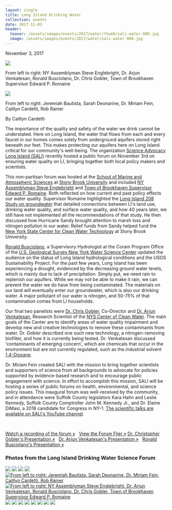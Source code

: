 ```yaml
---
layout: single
title: Long Island Drinking Water
collection: events
date: 2017-11-03
header:
  teaser: /assets/images/events/2017/water/thumb/sali-water-008.jpg
  image: /assets/images/events/2017/water/sali-water-008.jpg
---
```


November 3, 2017

![](/assets/images/events/2017/water/science-policy-water-hero.jpg)

From left to right: NY Assemblyman Steve Englebright, Dr. Arjun Venkatesan, Ronald Busciolano, Dr. Chris Gobler, Town of Brookhaven Supervisor Edward P. Romaine

![](/assets/images/events/2017/water/science-policy-water-hero2.jpg)

From left to right: Jeremiah Bautista, Sarah Deonarine, Dr. Miriam Fein, Caitlyn Cardetti, Rob Rainer

By Caitlyn Cardetti

The importance of the quality and safety of the water we drink cannot be understated. Here on Long Island, the water that flows from each and every faucet in our homes comes solely from underground aquifers stored right beneath our feet. This makes protecting our aquifers here on Long Island critical for our community's well-being. The organization [Science Advocacy Long Island (SALI)](/) recently hosted a public forum on November 3rd on ensuring water quality on LI, bringing together both local policy makers and scientists.

This non-partisan forum was hosted at the [School of Marine and Atmospheric Sciences](https://www.somas.stonybrook.edu/) at [Stony Brook University](http://www.stonybrook.edu/) and included [NY Assemblyman Steve Englebright](http://assembly.state.ny.us/mem/Steve-Englebright) and [Town of Brookhaven Supervisor Edward P. Romaine](https://www.brookhavenny.gov/Elected-Officials/Supervisor). Both reflected on how current and past policy effects our water quality. Supervisor Romaine highlighted the [Long Island 208 Study on groundwater](https://www.brookhavenny.gov/portals/0/documents/planning/LI%20208%20Study/Long%20Island%20208%20Study.pdf) that detailed connections between LI's land use, drinking water quality, and surface water quality, and how 40 years later, we still have not implemented all the recommendations of that study. He then discussed how Hurricane Sandy brought attention to marsh loss and nitrogen pollution in our water. Relief funds from Sandy helped fund the [New York State Center for Clean Water Technology](http://www.stonybrook.edu/cleanwater/) at Stony Brook University.

[Ronald Busciolano](https://www.usgs.gov/staff-profiles/ronald-busciolano), a Supervisory Hydrologist at the Coram Program Office of the [U.S. Geological Survey New York Water Science Center](https://www.usgs.gov/centers/ny-water) updated the audience on the status of Long Island hydrological conditions and the USGS Sustainability Project. For the past few years, Long Island has been experiencing a drought, evidenced by the decreasing ground water levels, which is mainly due to lack of precipitation. Simply put, we need rain to replenish our aquifers. While we may not be able to make it rain, we can prevent the water we do have from being contaminated. The materials on our land will eventually enter our groundwater, which is also our drinking water. A major pollutant of our water is nitrogen, and 50-75% of that contamination comes from LI households.

Our final two panelists were [Dr. Chris Gobler](https://www.somas.stonybrook.edu/people/faculty/christopher-gobler/), Co-Director and [Dr. Arjun Venkatesan](http://www.stonybrook.edu/commcms/civileng/people/_faculty/venkatesanarjun), Research Scientist of the [NYS Center of Clean Water](http://www.stonybrook.edu/cleanwater/). The main goals of the Center are to identify areas of water quality impairment and develop new and creative technologies to remove these contaminants from water. Dr. Gobler described one such new technology, a nitrogen-removing biofilter, and how it is currently being tested. Dr. Venkatesan discussed 'contaminants of emerging concern', which are chemicals that occur in the environment but are not currently regulated, such as the industrial solvent [1,4-Dioxane](https://en.wikipedia.org/wiki/1,4-Dioxane).

Dr. Miriam Fein created SALI with the mission to bring together scientists and supporters of science from all backgrounds to advocate for policies supported by evidence-based research and to encourage public engagement with science. In effort to accomplish this mission, SALI will be hosting a series of public forums on health, environmental, and science policy issues. This inaugural forum was well-received by the community, and in attendance were Suffolk County legislators Kara Hahn and Leslie Kennedy, Suffolk County Comptroller John M. Kennedy Jr., and Dr. Elaine DiMasi, a 2018 candidate for Congress in NY-1. [The scientific talks are available on SALI's YouTube channel](https://www.youtube.com/channel/UCenQnnpxJDQncPzn0jq9yEQ/videos).

 

[Watch a recording of the forum »](https://www.youtube.com/watch?v=vP4Qp5rWc-k)   [View the Forum Flier »](/assets/images/events/2017/water/science-policy-water-flier.pdf)
 [Dr. Christopher Gobler's Presentation »](https://www.youtube.com/watch?v=vP4Qp5rWc-k)   [Dr. Arjun Venkatesan's Presentation »](https://www.youtube.com/watch?v=3_6YG5FTaq8)   [Ronald Busciolano's Presentation »](https://www.youtube.com/watch?v=JmOy2X7eQBE)

### Photos from the Long Island Drinking Water Science Forum

[![](/assets/images/events/2017/water/thumb/sali-water-002.jpg)](/assets/images/events/2017/water/sali-water-002.jpg) [![](/assets/images/events/2017/water/thumb/sali-water-004.jpg)](/assets/images/events/2017/water/sali-water-004.jpg) [![](/assets/images/events/2017/water/thumb/sali-water-006.jpg)](/assets/images/events/2017/water/sali-water-006.jpg) [![](/assets/images/events/2017/water/thumb/sali-water-008.jpg)](/assets/images/events/2017/water/sali-water-008.jpg) [![From left to right: Jeremiah Bautista, Sarah Deonarine, Dr. Miriam Fein, Caitlyn Cardetti, Rob Rainer](/assets/images/events/2017/water/thumb/sali-water-010.jpg "alt=")](/assets/images/events/2017/water/sali-water-010.jpg) [![From left to right: NY Assemblyman Steve Englebright, Dr. Arjun Venkatesan, Ronald Busciolano, Dr. Chris Gobler, Town of Brookhaven Supervisor Edward P. Romaine](/assets/images/events/2017/water/thumb/sali-water-011.jpg "From left to right: NY Assemblyman Steve Englebright, Dr. Arjun Venkatesan, Ronald Busciolano, Dr. Chris Gobler, Town of Brookhaven Supervisor Edward P. Romaine")](/assets/images/events/2017/water/sali-water-011.jpg) [![](/assets/images/events/2017/water/thumb/sali-water-012.jpg)](/assets/images/events/2017/water/sali-water-012.jpg) [![](/assets/images/events/2017/water/thumb/sali-water-016.jpg)](/assets/images/events/2017/water/sali-water-016.jpg) [![](/assets/images/events/2017/water/thumb/sali-water-017.jpg)](/assets/images/events/2017/water/sali-water-017.jpg) [![](/assets/images/events/2017/water/thumb/sali-water-020.jpg)](/assets/images/events/2017/water/sali-water-020.jpg) [![](/assets/images/events/2017/water/thumb/sali-water-023.jpg)](/assets/images/events/2017/water/sali-water-023.jpg) [![](/assets/images/events/2017/water/thumb/sali-water-025.jpg)](/assets/images/events/2017/water/sali-water-025.jpg) [![](/assets/images/events/2017/water/thumb/sali-water-026.jpg)](/assets/images/events/2017/water/sali-water-026.jpg) [![](/assets/images/events/2017/water/thumb/sali-water-032.jpg)](/assets/images/events/2017/water/sali-water-032.jpg)